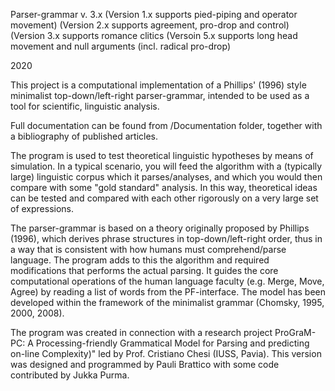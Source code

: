 Parser-grammar v. 3.x
(Version 1.x supports pied-piping and operator movement)
(Version 2.x supports  agreement, pro-drop and control)
(Version 3.x supports romance clitics 
(Versoin 5.x supports long head movement and null arguments (incl. radical pro-drop)

2020

This project is a computational implementation of a Phillips' (1996) style minimalist top-down/left-right parser-grammar, 
intended to be used as a tool for scientific, linguistic analysis. 

Full documentation can be found from /Documentation folder, together with a bibliography of published articles.

The program is used to test theoretical linguistic hypotheses by means of simulation. In a typical scenario, you will feed the 
algorithm with a (typically large) linguistic corpus which it parses/analyses, and which you would then compare with some 
"gold standard" analysis. In this way, theoretical ideas can be tested and compared with each other rigorously on a very large 
set of expressions.

The parser-grammar is based on a theory originally proposed by Phillips (1996), which derives phrase structures in top-down/left-right 
order, thus in a way that is consistent with how humans must comprehend/parse language. The program adds to this the algorithm and required modifications that performs the actual parsing. It guides the core computational operations of the human language faculty (e.g. Merge, Move, Agree) by reading a list of words from the PF-interface. The model has been developed within the framework of the minimalist grammar (Chomsky, 1995, 2000, 2008).

The program was created in connection with a research project ProGraM-PC: A Processing-friendly Grammatical Model for Parsing and predicting on-line Complexity)" led by Prof. Cristiano Chesi (IUSS, Pavia). This version was designed and programmed by Pauli Brattico with some code contributed by Jukka Purma.
